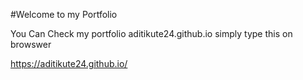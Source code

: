 #Welcome to my Portfolio

You Can Check my portfolio aditikute24.github.io simply type this on browswer

https://aditikute24.github.io/
